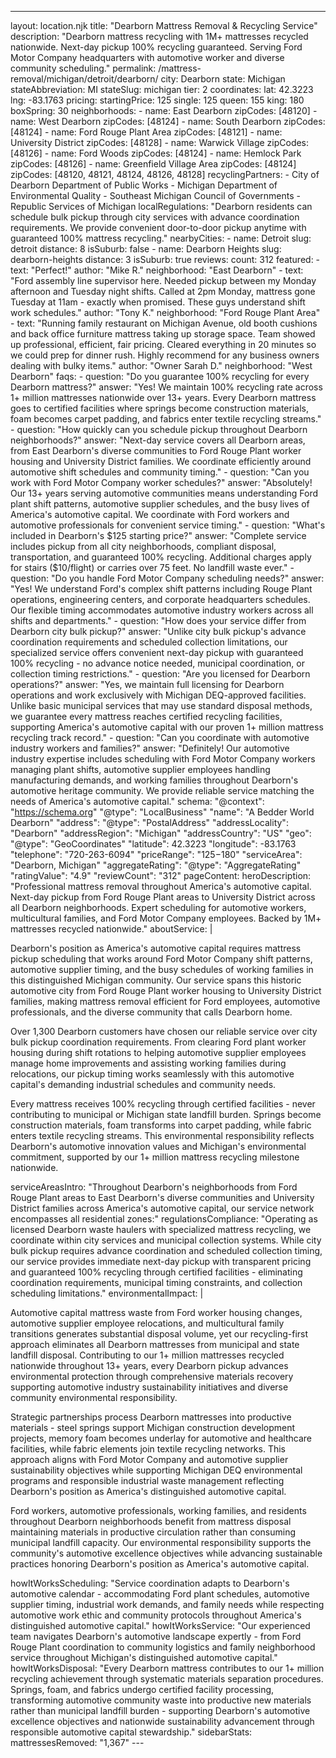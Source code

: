 ---
layout: location.njk
title: "Dearborn Mattress Removal & Recycling Service"
description: "Dearborn mattress recycling with 1M+ mattresses recycled nationwide. Next-day pickup 100% recycling guaranteed. Serving Ford Motor Company headquarters with automotive worker and diverse community scheduling."
permalink: /mattress-removal/michigan/detroit/dearborn/
city: Dearborn state: Michigan stateAbbreviation: MI stateSlug: michigan tier: 2 coordinates: lat: 42.3223 lng: -83.1763 pricing: startingPrice: 125 single: 125 queen: 155 king: 180 boxSpring: 30 neighborhoods: - name: East Dearborn zipCodes: [48120] - name: West Dearborn zipCodes: [48124] - name: South Dearborn zipCodes: [48124] - name: Ford Rouge Plant Area zipCodes: [48121] - name: University District zipCodes: [48128] - name: Warwick Village zipCodes: [48126] - name: Ford Woods zipCodes: [48124] - name: Hemlock Park zipCodes: [48126] - name: Greenfield Village Area zipCodes: [48124] zipCodes: [48120, 48121, 48124, 48126, 48128] recyclingPartners: - City of Dearborn Department of Public Works - Michigan Department of Environmental Quality - Southeast Michigan Council of Governments - Republic Services of Michigan localRegulations: "Dearborn residents can schedule bulk pickup through city services with advance coordination requirements. We provide convenient door-to-door pickup anytime with guaranteed 100% mattress recycling." nearbyCities: - name: Detroit slug: detroit distance: 8 isSuburb: false - name: Dearborn Heights slug: dearborn-heights distance: 3 isSuburb: true reviews: count: 312 featured: - text: "Perfect!" author: "Mike R." neighborhood: "East Dearborn" - text: "Ford assembly line supervisor here. Needed pickup between my Monday afternoon and Tuesday night shifts. Called at 2pm Monday, mattress gone Tuesday at 11am - exactly when promised. These guys understand shift work schedules." author: "Tony K." neighborhood: "Ford Rouge Plant Area" - text: "Running family restaurant on Michigan Avenue, old booth cushions and back office furniture mattress taking up storage space. Team showed up professional, efficient, fair pricing. Cleared everything in 20 minutes so we could prep for dinner rush. Highly recommend for any business owners dealing with bulky items." author: "Owner Sarah D." neighborhood: "West Dearborn" faqs: - question: "Do you guarantee 100% recycling for every Dearborn mattress?" answer: "Yes! We maintain 100% recycling rate across 1+ million mattresses nationwide over 13+ years. Every Dearborn mattress goes to certified facilities where springs become construction materials, foam becomes carpet padding, and fabrics enter textile recycling streams." - question: "How quickly can you schedule pickup throughout Dearborn neighborhoods?" answer: "Next-day service covers all Dearborn areas, from East Dearborn's diverse communities to Ford Rouge Plant worker housing and University District families. We coordinate efficiently around automotive shift schedules and community timing." - question: "Can you work with Ford Motor Company worker schedules?" answer: "Absolutely! Our 13+ years serving automotive communities means understanding Ford plant shift patterns, automotive supplier schedules, and the busy lives of America's automotive capital. We coordinate with Ford workers and automotive professionals for convenient service timing." - question: "What's included in Dearborn's $125 starting price?" answer: "Complete service includes pickup from all city neighborhoods, compliant disposal, transportation, and guaranteed 100% recycling. Additional charges apply for stairs ($10/flight) or carries over 75 feet. No landfill waste ever." - question: "Do you handle Ford Motor Company scheduling needs?" answer: "Yes! We understand Ford's complex shift patterns including Rouge Plant operations, engineering centers, and corporate headquarters schedules. Our flexible timing accommodates automotive industry workers across all shifts and departments." - question: "How does your service differ from Dearborn city bulk pickup?" answer: "Unlike city bulk pickup's advance coordination requirements and scheduled collection limitations, our specialized service offers convenient next-day pickup with guaranteed 100% recycling - no advance notice needed, municipal coordination, or collection timing restrictions." - question: "Are you licensed for Dearborn operations?" answer: "Yes, we maintain full licensing for Dearborn operations and work exclusively with Michigan DEQ-approved facilities. Unlike basic municipal services that may use standard disposal methods, we guarantee every mattress reaches certified recycling facilities, supporting America's automotive capital with our proven 1+ million mattress recycling track record." - question: "Can you coordinate with automotive industry workers and families?" answer: "Definitely! Our automotive industry expertise includes scheduling with Ford Motor Company workers managing plant shifts, automotive supplier employees handling manufacturing demands, and working families throughout Dearborn's automotive heritage community. We provide reliable service matching the needs of America's automotive capital." schema: "@context": "https://schema.org" "@type": "LocalBusiness" "name": "A Bedder World Dearborn" "address": "@type": "PostalAddress" "addressLocality": "Dearborn" "addressRegion": "Michigan" "addressCountry": "US" "geo": "@type": "GeoCoordinates" "latitude": 42.3223 "longitude": -83.1763 "telephone": "720-263-6094" "priceRange": "$125-$180" "serviceArea": "Dearborn, Michigan" "aggregateRating": "@type": "AggregateRating" "ratingValue": "4.9" "reviewCount": "312" pageContent: heroDescription: "Professional mattress removal throughout America's automotive capital. Next-day pickup from Ford Rouge Plant areas to University District across all Dearborn neighborhoods. Expert scheduling for automotive workers, multicultural families, and Ford Motor Company employees. Backed by 1M+ mattresses recycled nationwide." aboutService: | <p>Dearborn's position as America's automotive capital requires mattress pickup scheduling that works around Ford Motor Company shift patterns, automotive supplier timing, and the busy schedules of working families in this distinguished Michigan community. Our service spans this historic automotive city from Ford Rouge Plant worker housing to University District families, making mattress removal efficient for Ford employees, automotive professionals, and the diverse community that calls Dearborn home.</p> <p>Over 1,300 Dearborn customers have chosen our reliable service over city bulk pickup coordination requirements. From clearing Ford plant worker housing during shift rotations to helping automotive supplier employees manage home improvements and assisting working families during relocations, our pickup timing works seamlessly with this automotive capital's demanding industrial schedules and community needs.</p> <p>Every mattress receives 100% recycling through certified facilities - never contributing to municipal or Michigan state landfill burden. Springs become construction materials, foam transforms into carpet padding, while fabric enters textile recycling streams. This environmental responsibility reflects Dearborn's automotive innovation values and Michigan's environmental commitment, supported by our 1+ million mattress recycling milestone nationwide.</p> serviceAreasIntro: "Throughout Dearborn's neighborhoods from Ford Rouge Plant areas to East Dearborn's diverse communities and University District families across America's automotive capital, our service network encompasses all residential zones:" regulationsCompliance: "Operating as licensed Dearborn waste haulers with specialized mattress recycling, we coordinate within city services and municipal collection systems. While city bulk pickup requires advance coordination and scheduled collection timing, our service provides immediate next-day pickup with transparent pricing and guaranteed 100% recycling through certified facilities - eliminating coordination requirements, municipal timing constraints, and collection scheduling limitations." environmentalImpact: | <p>Automotive capital mattress waste from Ford worker housing changes, automotive supplier employee relocations, and multicultural family transitions generates substantial disposal volume, yet our recycling-first approach eliminates all Dearborn mattresses from municipal and state landfill disposal. Contributing to our 1+ million mattresses recycled nationwide throughout 13+ years, every Dearborn pickup advances environmental protection through comprehensive materials recovery supporting automotive industry sustainability initiatives and diverse community environmental responsibility.</p> <p>Strategic partnerships process Dearborn mattresses into productive materials - steel springs support Michigan construction development projects, memory foam becomes underlay for automotive and healthcare facilities, while fabric elements join textile recycling networks. This approach aligns with Ford Motor Company and automotive supplier sustainability objectives while supporting Michigan DEQ environmental programs and responsible industrial waste management reflecting Dearborn's position as America's distinguished automotive capital.</p> <p>Ford workers, automotive professionals, working families, and residents throughout Dearborn neighborhoods benefit from mattress disposal maintaining materials in productive circulation rather than consuming municipal landfill capacity. Our environmental responsibility supports the community's automotive excellence objectives while advancing sustainable practices honoring Dearborn's position as America's automotive capital.</p> howItWorksScheduling: "Service coordination adapts to Dearborn's automotive calendar - accommodating Ford plant schedules, automotive supplier timing, industrial work demands, and family needs while respecting automotive work ethic and community protocols throughout America's distinguished automotive capital." howItWorksService: "Our experienced team navigates Dearborn's automotive landscape expertly - from Ford Rouge Plant coordination to community logistics and family neighborhood service throughout Michigan's distinguished automotive capital." howItWorksDisposal: "Every Dearborn mattress contributes to our 1+ million recycling achievement through systematic materials separation procedures. Springs, foam, and fabrics undergo certified facility processing, transforming automotive community waste into productive new materials rather than municipal landfill burden - supporting Dearborn's automotive excellence objectives and nationwide sustainability advancement through responsible automotive capital stewardship." sidebarStats: mattressesRemoved: "1,367" ---